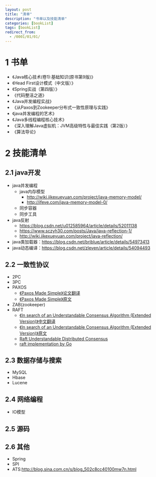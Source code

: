 ```yaml
---
layout: post
title: "清单"
description: "书单以及技能清单"
categories: [bookList]
tags: [bookList]
redirect_from:
  - /0001/01/01/
---
```

# 1 书单
- 《Java核心技术(卷1):基础知识(原书第9版)》
- 《Head First设计模式（中文版）》
- 《Spring实战（第四版）》
- 《代码整洁之道》
- 《Java并发编程实战》
- 《从Paxos到Zookeeper分布式一致性原理与实践》
- 《java并发编程的艺术》
- 《Java多线程编程核心技术》
- 《深入理解Java虚拟机：JVM高级特性与最佳实践（第2版）》
- 《算法导论》

# 2 技能清单

## 2.1 java开发
- java并发编程
    - java内存模型
        - http://wiki.jikexueyuan.com/project/java-memory-model/
        - http://ifeve.com/java-memory-model-0/
    - 同步容器
    - 同步工具
- java反射
    - https://blog.csdn.net/u012585964/article/details/52011138
    - https://www.sczyh30.com/posts/Java/java-reflection-1/
    - http://wiki.jikexueyuan.com/project/java-reflection/
- java类加载器：https://blog.csdn.net/briblue/article/details/54973413
- java动态编译：https://blog.csdn.net/zleven/article/details/54094493

## 2.2 一致性协议
- 2PC
- 3PC
- PAXOS
    - [《Paxos Made Simple》论文翻译](https://www.jianshu.com/p/6d01a8d2df9f)
    - [《Paxos Made Simple》原文](/assets/pdf/paxos-simple1.pdf)
- ZAB(zookeeper)
- RAFT
    - [《In search of an Understandable Consensus Algorithm (Extended Version)》中文翻译](http://www.infoq.com/cn/articles/raft-paper)
    - [《In search of an Understandable Consensus Algorithm (Extended Version)》原文](/assets/pdf/raft.pdf)
    - [Raft Understandable Distributed Consensus](http://thesecretlivesofdata.com/raft/)
    - [raft implementation by Go](https://github.com/coreos/etcd/tree/master/raft#usage)

## 2.3 数据存储与搜索
- MySQL
- Hbase
- Lucene

## 2.4 网络编程
- IO模型

## 2.5 源码

## 2.6 其他
- Spring
- SPI
- ATS:http://blog.sina.com.cn/s/blog_502c8cc40100mw7n.html
